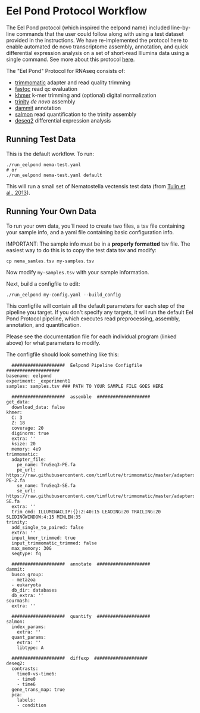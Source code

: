 # Eel Pond Protocol Workflow

The Eel Pond protocol (which inspired the eelpond name) included line-by-line commands that the user could follow along with using a test dataset provided in the instructions. We have re-implemented the protocol here to enable automated de novo transcriptome assembly, annotation, and quick differential expression analysis on a set of short-read Illumina data using a single command. See more about this protocol [here](https://github.com/dib-lab/eelpond/blob/master/docs/eel_pond_protocol.md).

The "Eel Pond" Protocol for RNAseq consists of:

  - [trimmomatic](trimmomatic.md) adapter and read quality trimming
  - [fastqc](fastqc.md) read qc evaluation
  - [khmer](khmer.md) k-mer trimming and (optional) digital normalization
  - [trinity](trinity.md) *de novo* assembly
  - [dammit](dammit.md) annotation
  - [salmon](salmon.md) read quantification to the trinity assembly
  - [deseq2](deseq2.md) differential expression analysis

## Running Test Data

This is the default workflow. To run:
```
./run_eelpond nema-test.yaml
# or
./run_eelpond nema-test.yaml default
```
This will run a small set of Nematostella vectensis test data (from [Tulin et al., 2013](https://evodevojournal.biomedcentral.com/articles/10.1186/2041-9139-4-16)).

## Running Your Own Data

To run your own data, you'll need to create two files, a tsv file containing your sample info, and a yaml file containing basic configuration info. 

IMPORTANT: The sample info must be in a **properly formatted** tsv file. The easiest way to do this is to copy the test data tsv and modify:
```
cp nema_samles.tsv my-samples.tsv
```
Now modify  `my-samples.tsv` with your sample information.

Next, build a configfile to edit:
```
./run_eelpond my-config.yaml --build_config
```
This configfile will contain all the default parameters for each step of the pipeline you target. If you don't specify any targets, it will run the default Eel Pond Protocol pipeline, which executes read preprocessing, assembly, annotation, and quantification.

Please see the documentation file for each individual program (linked above) for what parameters to modify.

The configfile should look something like this:
```
  ####################  Eelpond Pipeline Configfile  ####################
basename: eelpond
experiment: _experiment1
samples: samples.tsv ### PATH TO YOUR SAMPLE FILE GOES HERE

  ####################  assemble  ####################
get_data:
  download_data: false
khmer:
  C: 3
  Z: 18
  coverage: 20
  diginorm: true
  extra: ''
  ksize: 20
  memory: 4e9
trimmomatic:
  adapter_file:
    pe_name: TruSeq3-PE.fa
    pe_url: https://raw.githubusercontent.com/timflutre/trimmomatic/master/adapters/TruSeq3-PE-2.fa
    se_name: TruSeq3-SE.fa
    se_url: https://raw.githubusercontent.com/timflutre/trimmomatic/master/adapters/TruSeq3-SE.fa
  extra: ''
  trim_cmd: ILLUMINACLIP:{}:2:40:15 LEADING:20 TRAILING:20 SLIDINGWINDOW:4:15 MINLEN:35
trinity:
  add_single_to_paired: false
  extra: ''
  input_kmer_trimmed: true
  input_trimmomatic_trimmed: false
  max_memory: 30G
  seqtype: fq

  ####################  annotate  ####################
dammit:
  busco_group:
  - metazoa
  - eukaryota
  db_dir: databases
  db_extra: ''
sourmash:
  extra: ''

  ####################  quantify  ####################
salmon:
  index_params:
    extra: ''
  quant_params:
    extra: ''
    libtype: A

  ####################  diffexp  ####################
deseq2:
  contrasts:
    time0-vs-time6:
    - time0
    - time6
  gene_trans_map: true
  pca:
    labels:
    - condition
```


